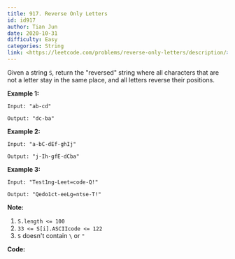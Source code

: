 ```yaml
---
title: 917. Reverse Only Letters
id: id917
author: Tian Jun
date: 2020-10-31
difficulty: Easy
categories: String
link: <https://leetcode.com/problems/reverse-only-letters/description/>
---
```


Given a string `S`, return the "reversed" string where all characters that are
not a letter stay in the same place, and all letters reverse their positions.



**Example 1:**
            
	Input: "ab-cd"    
	Output: "dc-ba"    

**Example 2:**
            
	Input: "a-bC-dEf-ghIj"    
	Output: "j-Ih-gfE-dCba"    

**Example 3:**
            
	Input: "Test1ng-Leet=code-Q!"    
	Output: "Qedo1ct-eeLg=ntse-T!"    



**Note:**

  1. `S.length <= 100`
  2. `33 <= S[i].ASCIIcode <= 122` 
  3. `S` doesn't contain `\` or `"`


**Code:**
